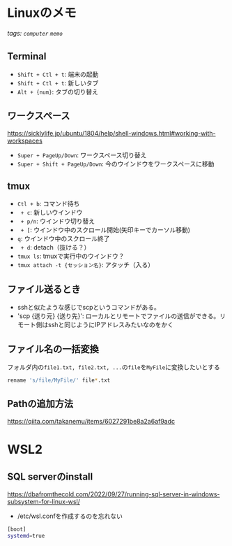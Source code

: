 # Linuxのメモ

###### tags: `computer` `memo`

## Terminal
* `Shift + Ctl + t`: 端末の起動
* `Shift + Ctl + t`: 新しいタブ
* `Alt + {num}`: タブの切り替え

## ワークスペース
https://sicklylife.jp/ubuntu/1804/help/shell-windows.html#working-with-workspaces
* `Super + PageUp/Down`: ワークスペース切り替え
* `Super + Shift + PageUp/Down`: 今のウインドウをワークスペースに移動

## tmux
* `Ctl + b`: コマンド待ち
* ` + c`: 新しいウインドウ
* ` + p/n`: ウインドウ切り替え
* ` + [`: ウインドウ中のスクロール開始(矢印キーでカーソル移動)
* `q`: ウインドウ中のスクロール終了
* ` + d`: detach（抜ける？）
* `tmux ls`: tmuxで実行中のウインドウ？
* `tmux attach -t {セッション名}`: アタッチ（入る）

## ファイル送るとき
* sshと似たような感じでscpというコマンドがある。
* 'scp {送り元} {送り先}': ローカルとリモートでファイルの送信ができる。リモート側はsshと同じようにIPアドレスみたいなのをかく

## ファイル名の一括変換
フォルダ内の`file1.txt, file2.txt, ...`の`file`を`MyFile`に変換したいとする

```bash
rename 's/file/MyFile/' file*.txt
```

## Pathの追加方法
https://qiita.com/takanemu/items/6027291be8a2a6af9adc

# WSL2

## SQL serverのinstall
https://dbafromthecold.com/2022/09/27/running-sql-server-in-windows-subsystem-for-linux-wsl/

* /etc/wsl.confを作成するのを忘れない
```bash
[boot]
systemd=true
```